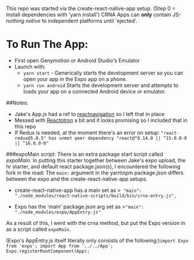 This repo was started via the create-react-native-app setup. (Step 0 = Install dependencies with 'yarn install') CRNA Apps can **only** contain JS- _nothing native_ to independent platforms until 'ejected'.

# To Run The App:
* First open Genymotion or Android Studio's Emulator
* Launch with:
	* `yarn start` - Generically starts the development server so you can open your app in the Expo app on a phone.
	* `yarn run android`
  Starts the development server and attempts to loads your app on a connected Android device or emulator.

##Notes:
* Jake's App.js had a ref to [reactnavigation](https://reactnavigation.org/docs/intro/) so I left that in place
* Messed with [Reactotron](https://github.com/infinitered/reactotron) a bit and it looks promising so I included that in this repo
* If Redux is needed, at the moment there's an error on setup: `"react-redux@5.0.5" has unmet peer dependency "react@^0.14.0 || ^15.0.0-0 || ^16.0.0-0"`


###expoMain script:
There is an extra package start script called _expoMain_. In putting this starter together between Jake's expo upload, the hr starter, and default react package.json(s), I encountered the following fork in the road:
The `main:` argument in the yarn\npm package.json differs between the expo and the create-react-native-app setups.

* create-react-native-app has a main set as >` "main": "./node_modules/react-native-scripts/build/bin/crna-entry.js",`

* Expo has the 'main' package.json arg set as >`"main": "./node_modules/expo/AppEntry.js"`

As a result of this, I went with the crna method, but put the Expo version in as a script called `expoMain`.


(Expo's AppEntry.js itself literally only consists of the following:)`
import Expo from 'expo';
import App from '../../App';
Expo.registerRootComponent(App);
`
